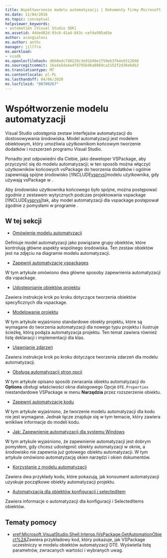 ```yaml
---
title: Współtworzenie modelu automatyzacji | Dokumenty firmy Microsoft
ms.date: 11/04/2016
ms.topic: conceptual
helpviewer_keywords:
- automation [Visual Studio SDK]
ms.assetid: 44de482d-93c8-41a4-843c-cefda995a03e
author: acangialosi
ms.author: anthc
manager: jillfra
ms.workload:
- vssdk
ms.openlocfilehash: d660edc740229c3e91b99e1f59eb37b4e9312098
ms.sourcegitcommit: 16a4a5da4a4fd795b46a0869ca2152f2d36e6db2
ms.translationtype: MT
ms.contentlocale: pl-PL
ms.lasthandoff: 04/06/2020
ms.locfileid: "80709267"
---
```

# <a name="contribute-to-the-automation-model"></a>Współtworzenie modelu automatyzacji
Visual Studio udostępnia zestaw interfejsów automatyzacji do dostosowywania środowiska. Model automatyzacji jest modelem obiektowym, który umożliwia użytkownikom końcowym tworzenie dodatków i rozszerzeń programu Visual Studio.

 Ponadto jest odpowiedni dla Ciebie, jako deweloper VSPackage, aby przyczynić się do modelu automatyzacji; w ten sposób można włączyć użytkowników końcowych vsPackage do tworzenia dodatków i ogólnie zapewniają spójne środowisko [!INCLUDE[vsprvs](../../code-quality/includes/vsprvs_md.md)]modelu użytkownika, gdy używają vsPackage w .

 Aby środowisko użytkownika końcowego było spójne, można postępować zgodnie z zestawem wytycznych podczas projektowania vspackage [!INCLUDE[vsprvs](../../code-quality/includes/vsprvs_md.md)]tak, aby model automatyzacji dla vspackage postępował zgodnie z pomysłami w programie .

## <a name="in-this-section"></a>W tej sekcji
- [Omówienie modelu automatyzacji](../../extensibility/internals/automation-model-overview.md)

 Definiuje model automatyzacji jako powiązane grupy obiektów, które kontrolują główne aspekty wspólnego środowiska. Ten zestaw obiektów jest na zdjęciu na diagramie modelu automatyzacji.

- [Zapewnij automatyzację vspackages](../../extensibility/internals/providing-automation-for-vspackages.md)

 W tym artykule omówiono dwa główne sposoby zapewnienia automatyzacji dla vspackage.

- [Udostępnianie obiektów projektu](../../extensibility/internals/exposing-project-objects.md)

 Zawiera instrukcje krok po kroku dotyczące tworzenia obiektów specyficznych dla vspackage.

- [Modelowanie projektu](../../extensibility/internals/project-modeling.md)

 W tym artykule wyjaśniono standardowe obiekty projektu, które są wymagane do tworzenia automatyzacji dla nowego typu projektu i ilustruje ścieżkę, którą podąża automatyzacja projektu. Ten temat zawiera również listę deklaracji i implementacji dla klas.

- [Ujawnianie zdarzeń](../../extensibility/internals/exposing-events-in-the-visual-studio-sdk.md)

 Zawiera instrukcje krok po kroku dotyczące tworzenia zdarzeń dla modelu automatyzacji.

- [Obsługa automatyzacji stron opcji](../../extensibility/internals/automation-support-for-options-pages.md)

 W tym artykule opisano sposób zwracania obiektu automatyzacji do **Options** obsługi właściwości okna dialogowego Opcje `DTE.Properties` niestandardowe VSPackage w menu **Narzędzia** przez rozszerzenie obiektu.

- [Zapewnij automatyzację kodu](../../extensibility/internals/providing-automation-for-code.md)

 W tym artykule wyjaśniono, że tworzenie modelu automatyzacji dla kodu nie jest wymagane. Jednak łącze znajduje się w tym temacie, który zawiera wnikliwe informacje do modeli kodu.

- [Jak: Zapewnienie automatyzacji dla systemu Windows](../../extensibility/internals/how-to-provide-automation-for-windows.md)

 W tym artykule wyjaśniono, że zapewnienie automatyzacji jest dobrym pomysłem, gdy chcesz udostępnić obiekty automatyzacji w oknie, a środowisko nie zapewnia już gotowego obiektu automatyzacji. W tym artykule omówiono automatyzację okien narzędzi i okien dokumentów.

- [Korzystanie z modelu automatyzacji](../../extensibility/internals/using-the-automation-model.md)

 Zawiera dwa przykłady kodu, które pokazują, jak konsument automatyzacji uzyskuje początkowe obiekty automatyzacji projektu.

- [Automatyzacja dla obiektów konfiguracji i selecteditem](../../extensibility/internals/automation-for-configuration-and-selecteditem-objects.md)

 Zawiera informacje o automatyzacji dla konfiguracji i SelectedItems obiektów.

## <a name="reference"></a>Tematy pomocy
- <xref:Microsoft.VisualStudio.Shell.Interop.IVsPackage.GetAutomationObject%2A>Zawiera przykładowy kod, który pokazuje, jak VSPackage uczestniczy w modelu obiektów automatyzacji DTE. Wyświetla listę parametrów, zwracanych wartości i wybranych uwag.
